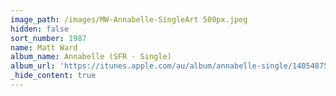 ```yaml
---
image_path: /images/MW-Annabelle-SingleArt 500px.jpeg
hidden: false
sort_number: 1987
name: Matt Ward
album_name: Annabelle (SFR - Single)
album_url: 'https://itunes.apple.com/au/album/annabelle-single/1405487538'
_hide_content: true
---
```


